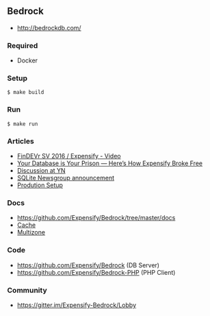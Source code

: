 ## Bedrock

- http://bedrockdb.com/

### Required
  - Docker

### Setup
    $ make build

### Run

    $ make run

### Articles
  - [FinDEVr SV 2016 / Expensify - Video](http://findevr.com/videos/findevr-silicon-valley-2016-expensify/)
  - [Your Database is Your Prison — Here’s How Expensify Broke Free](http://firstround.com/review/your-database-is-your-prison-heres-how-expensify-broke-free/)
  - [Discussion at YN](https://news.ycombinator.com/item?id=12739771)
  - [SQLite Newsgroup announcement](http://sqlite.1065341.n5.nabble.com/Introducing-Bedrock-SQLite-for-the-Enterprise-td92037.html)
  - [Prodution Setup](http://p2p-hackers.709552.n3.nabble.com/p2p-hackers-Advice-on-concurrent-relational-database-writes-td4025323.html)

### Docs
  - https://github.com/Expensify/Bedrock/tree/master/docs
  - [Cache](http://bedrockdb.com/cache.html)
  - [Multizone](http://bedrockdb.com/multizone.html)

### Code
  - https://github.com/Expensify/Bedrock (DB Server)
  - https://github.com/Expensify/Bedrock-PHP (PHP Client)

### Community
  - https://gitter.im/Expensify-Bedrock/Lobby
